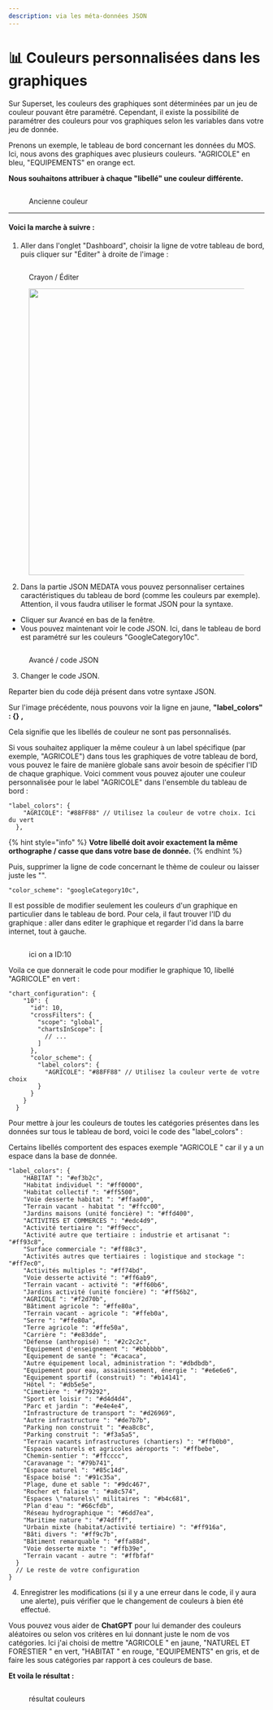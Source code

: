 ```yaml
---
description: via les méta-données JSON
---
```


# 📊 Couleurs personnalisées dans les graphiques

Sur Superset, les couleurs des graphiques sont déterminées par un jeu de couleur pouvant être paramétré. Cependant, il existe la possibilité de paramétrer des couleurs pour vos graphiques selon les variables dans votre jeu de donnée.

Prenons un exemple, le tableau de bord concernant les données du MOS. Ici, nous avons des graphiques avec plusieurs couleurs. "AGRICOLE" en bleu, "EQUIPEMENTS" en orange ect.&#x20;

**Nous souhaitons attribuer à chaque "libellé" une couleur différente.**&#x20;



<figure><img src=".gitbook/assets/image.png" alt=""><figcaption><p>Ancienne couleur </p></figcaption></figure>

***

#### Voici la marche à suivre :&#x20;

1. Aller dans l'onglet "Dashboard", choisir la ligne de votre tableau de bord, puis cliquer sur "Éditer" à droite de l'image :&#x20;



<figure><img src=".gitbook/assets/editer.png" alt=""><figcaption><p>Crayon / Éditer</p></figcaption></figure>

<div data-full-width="false">

<figure><img src=".gitbook/assets/editer.jpg" alt="" width="563"><figcaption></figcaption></figure>

</div>

2. Dans la partie JSON MEDATA vous pouvez personnaliser certaines caractéristiques du tableau de bord (comme les couleurs par exemple). Attention, il vous faudra utiliser le format JSON pour la syntaxe.&#x20;

* Cliquer sur Avancé en bas de la fenêtre.&#x20;
* Vous pouvez maintenant voir le code JSON. Ici, dans le tableau de bord est paramétré sur les couleurs "GoogleCategory10c".&#x20;

<figure><img src=".gitbook/assets/json1 (1).png" alt=""><figcaption><p>Avancé / code JSON</p></figcaption></figure>

3. Changer le code JSON.&#x20;

Reparter bien du code déjà présent  dans votre syntaxe JSON.

Sur l'image précédente, nous pouvons voir la ligne en jaune, **"label\_colors" : {} ,**

Cela signifie que les libellés de couleur ne sont pas personnalisés.&#x20;

Si vous souhaitez appliquer la même couleur à un label spécifique (par exemple, "AGRICOLE") dans tous les graphiques de votre tableau de bord, vous pouvez le faire de manière globale sans avoir besoin de spécifier l'ID de chaque graphique. Voici comment vous pouvez ajouter une couleur personnalisée pour le label "AGRICOLE" dans l'ensemble du tableau de bord :



```
"label_colors": {
    "AGRICOLE": "#88FF88" // Utilisez la couleur de votre choix. Ici du vert
  },
```



{% hint style="info" %}
**Votre libellé doit avoir exactement la même orthographe / casse que dans votre base de donnée.**&#x20;
{% endhint %}

Puis, supprimer la ligne de code concernant le thème de couleur ou laisser juste les "".



```
"color_scheme": "googleCategory10c",
```

Il est possible de modifier seulement les couleurs d'un graphique en particulier dans le tableau de bord. Pour cela, il faut trouver l'ID du graphique : aller dans editer le graphique et regarder l'id dans la barre internet, tout à gauche.

<figure><img src=".gitbook/assets/image (1).png" alt=""><figcaption><p>ici on a ID:10</p></figcaption></figure>

Voila ce que donnerait le code pour modifier le graphique 10, libellé "AGRICOLE" en vert :

```
"chart_configuration": {
    "10": {
      "id": 10,
      "crossFilters": {
        "scope": "global",
        "chartsInScope": [
          // ...
        ]
      },
      "color_scheme": {
        "label_colors": {
          "AGRICOLE": "#88FF88" // Utilisez la couleur verte de votre choix
        }
      }
    }
  }

```

Pour mettre à jour les couleurs de toutes les catégories présentes dans les données sur tous le tableau de bord, voici le code des "label\_colors" :&#x20;

Certains libellés comportent des espaces exemple "AGRICOLE " car il y a un espace dans la base de donnée.&#x20;



```
"label_colors": {
    "HABITAT ": "#ef3b2c",
    "Habitat individuel ": "#ff0000",
    "Habitat collectif ": "#ff5500",
    "Voie desserte habitat ": "#ffaa00",
    "Terrain vacant - habitat ": "#ffcc00",
    "Jardins maisons (unité foncière) ": "#ffd400",
    "ACTIVITES ET COMMERCES ": "#edc4d9",
    "Activité tertiaire ": "#ff9ecc",
    "Activité autre que tertiaire : industrie et artisanat ": "#ff93c8",
    "Surface commerciale ": "#ff88c3",
    "Activités autres que tertiaires : logistique and stockage ": "#ff7ec0",
    "Activités multiples ": "#ff74bd",
    "Voie desserte activité ": "#ff6ab9",
    "Terrain vacant - activité ": "#ff60b6",
    "Jardins activité (unité foncière) ": "#ff56b2",
    "AGRICOLE ": "#f2d70b",
    "Bâtiment agricole ": "#ffe80a",
    "Terrain vacant - agricole ": "#ffeb0a",
    "Serre ": "#ffe80a",
    "Terre agricole ": "#ffe50a",
    "Carrière ": "#e83dde",
    "Défense (anthropisé) ": "#2c2c2c",
    "Equipement d'enseignement ": "#bbbbbb",
    "Equipement de santé ": "#cacaca",
    "Autre équipement local, administration ": "#dbdbdb",
    "Equipement pour eau, assainissement, énergie ": "#e6e6e6",
    "Equipement sportif (construit) ": "#b14141",
    "Hôtel ": "#db5e5e",
    "Cimetière ": "#f79292",
    "Sport et loisir ": "#d4d4d4",
    "Parc et jardin ": "#e4e4e4",
    "Infrastructure de transport ": "#d26969",
    "Autre infrastructure ": "#de7b7b",
    "Parking non construit ": "#ea8c8c",
    "Parking construit ": "#f3a5a5",
    "Terrain vacants infrastructures (chantiers) ": "#ffb0b0",
    "Espaces naturels et agricoles aéroports ": "#ffbebe",
    "Chemin-sentier ": "#ffcccc",
    "Caravanage ": "#79b741",
    "Espace naturel ": "#85c14d",
    "Espace boisé ": "#91c35a",
    "Plage, dune et sable ": "#9dc467",
    "Rocher et falaise ": "#a8c574",
    "Espaces \"naturels\" militaires ": "#b4c681",
    "Plan d'eau ": "#66cfdb",
    "Réseau hydrographique ": "#6dd7ea",
    "Maritime nature ": "#74dfff",
    "Urbain mixte (habitat/activité tertiaire) ": "#ff916a",
    "Bâti divers ": "#ff9c7b",
    "Bâtiment remarquable ": "#ffa88d",
    "Voie desserte mixte ": "#ffb39e",
    "Terrain vacant - autre ": "#ffbfaf"
  }
  // Le reste de votre configuration
}

```

4. Enregistrer les modifications (si il y a une erreur dans le code, il y aura une alerte), puis vérifier que le changement de couleurs à bien été effectué.

Vous pouvez vous aider de **ChatGPT** pour lui demander des couleurs aléatoires ou selon vos critères en lui donnant juste le nom de vos catégories. Ici j'ai choisi de mettre "AGRICOLE " en jaune, "NATUREL ET FORESTIER " en vert, "HABITAT " en rouge, "EQUIPEMENTS" en gris, et de faire les sous catégories par rapport à ces couleurs de base.

**Et voila le résultat :**&#x20;

<figure><img src=".gitbook/assets/image (2).png" alt=""><figcaption><p>résultat couleurs</p></figcaption></figure>
